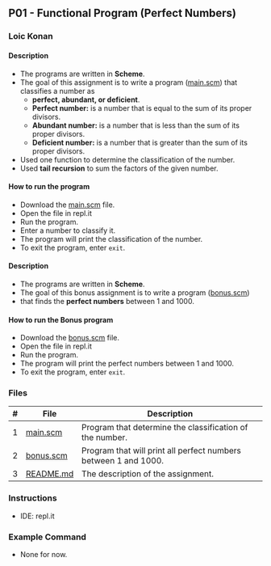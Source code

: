 ## P01 - Functional Program (Perfect Numbers)

### Loic Konan

#### Description

- The programs are written in **Scheme**.
- The goal of this assignment is to write a program ([main.scm](main.scm)) that classifies a number as
  - **perfect, abundant, or deficient**.
  - **Perfect number:** is a number that is equal to the sum of its proper divisors.
  - **Abundant number:** is a number that is less than the sum of its proper divisors.
  - **Deficient number:** is a number that is greater than the sum of its proper divisors.
- Used one function to determine the classification of the number.
- Used **tail recursion** to sum the factors of the given number.

#### How to run the program

- Download the [main.scm](main.scm) file.
- Open the file in repl.it
- Run the program.
- Enter a number to classify it.
- The program will print the classification of the number.
- To exit the program, enter `exit`.

#### Description

- The programs are written in **Scheme**.
- The goal of this bonus assignment is to write a program ([bonus.scm](bonus.scm))
- that finds the **perfect numbers** between 1 and 1000.

#### How to run the Bonus program

- Download the [bonus.scm](bonus.scm) file.
- Open the file in repl.it
- Run the program.
- The program will print the perfect numbers between 1 and 1000.
- To exit the program, enter `exit`.
  
### Files

|   #   | File                   | Description                                                     |
| :---: | ---------------------- | --------------------------------------------------------------- |
|   1   | [main.scm](main.scm)   | Program that determine the classification of the number.        |
|   2   | [bonus.scm](bonus.scm) | Program that will print all perfect numbers between 1 and 1000. |
|   3   | [README.md](README.md) | The description of the assignment.                              |

### Instructions

- IDE:              repl.it

### Example Command

- None for now.
